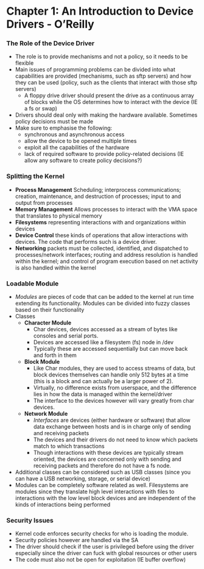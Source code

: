 Chapter 1: An Introduction to Device Drivers - O’Reilly
=======================================================

### The Role of the Device Driver
* The role is to provide mechanisms and not a policy, so it needs to be flexible
* Main issues of programming problems can be divided into what capabilities are provided (mechanisms, such as sftp servers) and how they can be used (policy, such as the clients that interact with those sftp servers)
  * A floppy drive driver should present the drive as a continuous array of blocks while the OS determines how to interact with the device (IE a fs or swap)
* Drivers should deal only with making the hardware available. Sometimes policy decisions must be made
* Make sure to emphasise the following: 
  * synchronous and asynchronous access 
  * allow the device to be opened multiple times
  * exploit all the capabilities of the hardware
  * lack of required software to provide policy-related decisions (IE allow any software to create policy decisions?)

### Splitting the Kernel
* **Process Management** Scheduling; interprocess communications; creation, maintenance, and destruction of processes; input to and output from processes
* **Memory Management** Allows processes to interact with the VMA space that translates to physical memory 
* **Filesystems** representing interactions with and organizations within devices 
* **Device Control** these kinds of operations that allow interactions with devices. The code that performs such is a device driver. 
* **Networking** packets must be collected, identified, and dispatched to processes/network interfaces; routing and address resolution is handled within the kernel; and control of program execution based on net activity is also handled within the kernel 

### Loadable Module
* _Modules_ are pieces of code that can be added to the kernel at run time extending its functionality. Modules can be divided into fuzzy classes based on their functionality
* Classes
  * **Character Module**
    * Char devices, devices accessed as a stream of bytes like consoles and serial ports. 
    * Devices are accessed like a filesystem (fs) node in /dev
    * Typically these are accessed sequentially but can move back and forth in them 
  * **Block Module**
    * Like Char modules, they are used to access streams of data, but block devices themselves can handle only 512 bytes at a time (this is a block and can actually be a larger power of 2). 
    * Virtually, no difference exists from userspace, and the difference lies in how the data is managed within the kernel/driver
    * The interface to the devices however will vary greatly from char devices. 
  * **Network Module**
    * _Interfaces_ are devices (either hardware or software) that allow data exchange between hosts and is in charge only of sending and receiving packets
    * The devices and their drivers do not need to know which packets match to which transactions
    * Though interactions with these devices are typically stream oriented, the devices are concerned only with sending and receiving packets and therefore do not have a fs node. 
* Additional classes can be considered such as USB classes (since you can have a USB networking, storage, or serial device)
* Modules can be completely software related as well. Filesystems are modules since they translate high level interactions with files to interactions with the low level block devices and are independent of the kinds of interactions being performed

### Security Issues
* Kernel code enforces security checks for who is loading the module. 
* Security policies however are handled via the SA
* The driver should check if the user is privileged before using the driver especially since the driver can fuck with global resources or other users
* The code must also not be open for exploitation (IE buffer overflow)
